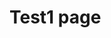 # Test1 page

<script type="module" crossorigin src="/spas/spa1/assets/index-DkdaQVHD.js"></script>
<link rel="stylesheet" crossorigin href="/spas/spa1/assets/index-TXLObeWa.css">
<div id="app"></div>